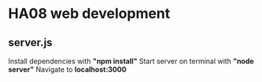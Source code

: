 # HA08 web development 

## server.js

Install dependencies with **"npm install"** 
Start server on terminal with **"node server"**
Navigate to **localhost:3000**